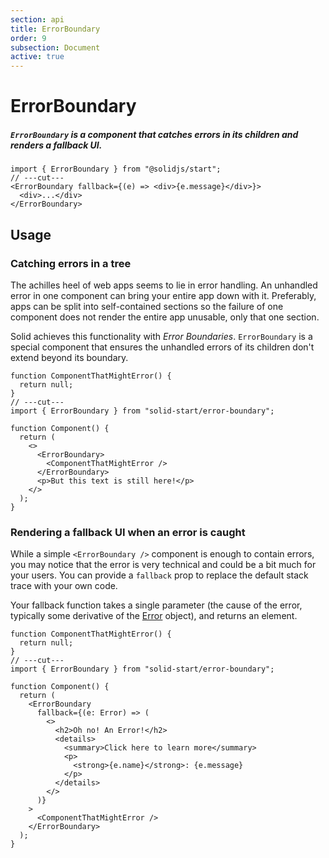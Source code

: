```yaml
---
section: api
title: ErrorBoundary
order: 9
subsection: Document
active: true
---
```


# ErrorBoundary

##### `ErrorBoundary` is a component that catches errors in its children and renders a fallback UI.

<div class="text-lg">

```tsx twoslash
import { ErrorBoundary } from "@solidjs/start";
// ---cut---
<ErrorBoundary fallback={(e) => <div>{e.message}</div>}>
  <div>...</div>
</ErrorBoundary>
```

</div>

<table-of-contents></table-of-contents>

## Usage

### Catching errors in a tree

The achilles heel of web apps seems to lie in error handling. An unhandled error in one component can bring your entire app down with it. Preferably, apps can be split into self-contained sections so the failure of one component does not render the entire app unusable, only that one section.

Solid achieves this functionality with _Error Boundaries_. `ErrorBoundary` is a special component that ensures the unhandled errors of its children don't extend beyond its boundary.

```tsx twoslash
function ComponentThatMightError() {
  return null;
}
// ---cut---
import { ErrorBoundary } from "solid-start/error-boundary";

function Component() {
  return (
    <>
      <ErrorBoundary>
        <ComponentThatMightError />
      </ErrorBoundary>
      <p>But this text is still here!</p>
    </>
  );
}
```

### Rendering a fallback UI when an error is caught

While a simple `<ErrorBoundary />` component is enough to contain errors, you may notice that the error is very technical and could be a bit much for your users. You can provide a `fallback` prop to replace the default stack trace with your own code.

Your fallback function takes a single parameter (the cause of the error, typically some derivative of the [Error](https://developer.mozilla.org/en-US/docs/Web/JavaScript/Reference/Global_Objects/Error#instance_properties) object), and returns an element.

```tsx twoslash {8-14}
function ComponentThatMightError() {
  return null;
}
// ---cut---
import { ErrorBoundary } from "solid-start/error-boundary";

function Component() {
  return (
    <ErrorBoundary
      fallback={(e: Error) => (
        <>
          <h2>Oh no! An Error!</h2>
          <details>
            <summary>Click here to learn more</summary>
            <p>
              <strong>{e.name}</strong>: {e.message}
            </p>
          </details>
        </>
      )}
    >
      <ComponentThatMightError />
    </ErrorBoundary>
  );
}
```
